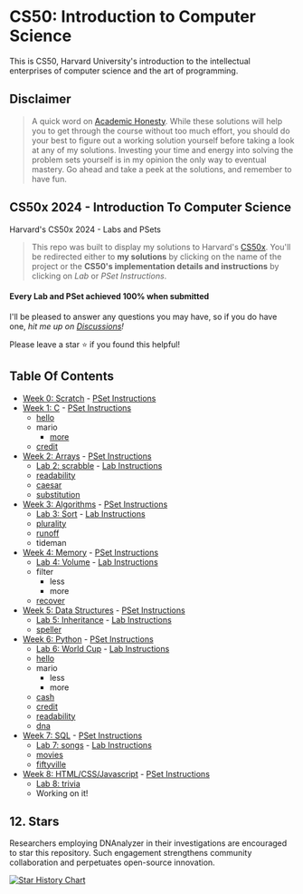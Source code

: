 # CS50: Introduction to Computer Science

This is CS50, Harvard University's introduction to the intellectual enterprises of computer science and the art of programming.

## Disclaimer

> A quick word on [Academic Honesty](https://cs50.harvard.edu/x/2022/honesty/). While these solutions will help you to get through the course without too much effort, you should do your best to figure out a working solution yourself before taking a look at any of my solutions. Investing your time and energy into solving the problem sets yourself is in my opinion the only way to eventual mastery. Go ahead and take a peek at the solutions, and remember to have fun.

## CS50x 2024 - Introduction To Computer Science

Harvard's CS50x 2024 - Labs and PSets

> This repo was built to display my solutions to Harvard's [CS50x](https://cs50.harvard.edu/x/2022/). You'll be redirected either to **my solutions** by clicking on the name of the project or the **CS50's implementation details and instructions** by clicking on _Lab_ or _PSet Instructions_.

#### Every Lab and PSet achieved 100% when submitted

I'll be pleased to answer any questions you may have, so if you do have one, _hit me up on [Discussions](https://github.com/Verisimilitude11/CS50x/discussions)!_

Please leave a star ⭐ if you found this helpful!

## Table Of Contents

- [Week 0: Scratch](Week%200/Problem%20Set%200/RoamingCat.sb3) - [PSet Instructions](https://cs50.harvard.edu/x/2022/PSets/0/scratch/)
- [Week 1: C](/1-C/) - [PSet Instructions](https://cs50.harvard.edu/x/2022/PSets/1/)
  - [hello](Week%201/Problem%20Set%201/hello/hello.c)
  - mario
    - [more](Week%201/Problem%20Set%201/mario-more/mario-more.c)
  - [credit](Week%201/Problem%20Set%201/credit/credit.c)
- [Week 2: Arrays](/2-Arrays/) - [PSet Instructions](https://cs50.harvard.edu/x/2022/PSets/2/)
  - [Lab 2: scrabble](/2-Arrays/Lab-scrabble) - [Lab Instructions](https://cs50.harvard.edu/x/2022/Labs/2/)
  - [readability](/2-Arrays/readability)
  - [caesar](/2-Arrays/caesar)
  - [substitution](/2-Arrays/substitution)
- [Week 3: Algorithms](/3-Algorithms) - [PSet Instructions](https://cs50.harvard.edu/x/2022/PSets/3/)
  - [Lab 3: Sort](/3-Algorithms/Lab-sort) - [Lab Instructions](https://cs50.harvard.edu/x/2022/Labs/3/)
  - [plurality](/3-Algorithms/plurality)
  - [runoff](/3-Algorithms/runoff)
  - tideman
- [Week 4: Memory](/4-Memory) - [PSet Instructions](https://cs50.harvard.edu/x/2022/PSets/4/)
  - [Lab 4: Volume](/4-Memory/Lab-volume) - [Lab Instructions](https://cs50.harvard.edu/x/2022/Labs/4/)
  - filter
    - less
    - more
  - [recover](/4-Memory/recover)
- [Week 5: Data Structures](/5-DataStructures) - [PSet Instructions](https://cs50.harvard.edu/x/2022/PSets/5/)
  - [Lab 5: Inheritance](/5-DataStructures/Lab-inheritance) - [Lab Instructions](https://cs50.harvard.edu/x/2022/Labs/5/)
  - [speller](/5-DataStructures/speller)
- [Week 6: Python](/6-Python) - [PSet Instructions](https://cs50.harvard.edu/x/2022/PSets/6/)
  - [Lab 6: World Cup](/6-Python/Lab-worldCup) - [Lab Instructions](https://cs50.harvard.edu/x/2022/Labs/6/)
  - [hello](/6-Python/sentimental-hello)
  - mario
    - less
    - more
  - [cash](/6-Python/sentimental-cash)
  - [credit](/6-Python/sentimental-credit)
  - [readability](/6-Python/sentimental-readability)
  - [dna](/6-Python/dna)
- [Week 7: SQL](7-SQL) - [PSet Instructions](https://cs50.harvard.edu/x/2022/PSets/7/)
  - [Lab 7: songs](/7-SQL/Lab-songs) - [Lab Instructions](https://cs50.harvard.edu/x/2022/Labs/7/)
  - [movies](/7-SQL/movies)
  - [fiftyville](/7-SQL/fiftyville)
- [Week 8: HTML/CSS/Javascript](8-HTML-CSS-Javascript/) - [PSet Instructions](https://cs50.harvard.edu/x/2022/PSets/8/)
  - [Lab 8: trivia](/8-HTML-CSS-Javascript/Lab-trivia)
  - Working on it!

## 12. Stars

Researchers employing DNAnalyzer in their investigations are encouraged to star this repository. Such engagement strengthens community collaboration and perpetuates open-source innovation.

<a href="https://star-history.com/#VerisimilitudeX/CS50&Date">
  <picture>
    <source media="(prefers-color-scheme: dark)"
            srcset="https://api.star-history.com/svg?repos=VerisimilitudeX/CS50&type=Date&theme=dark" />
    <source media="(prefers-color-scheme: light)"
            srcset="https://api.star-history.com/svg?repos=VerisimilitudeX/CS50&type=Date" />
    <img alt="Star History Chart"
         src="https://api.star-history.com/svg?repos=VerisimilitudeX/CS50&type=Date" />
  </picture>
</a>
